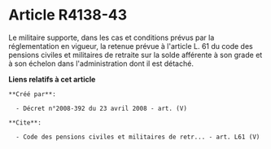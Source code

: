 # Article R4138-43

Le militaire supporte, dans les cas et conditions prévus par la réglementation en vigueur, la retenue prévue à l'article L.
61 du code des pensions civiles et militaires de retraite sur la solde afférente à son grade et à son échelon dans
l'administration dont il est détaché.

**Liens relatifs à cet article**

	**Créé par**:

	  - Décret n°2008-392 du 23 avril 2008 - art. (V)

	**Cite**:

	  - Code des pensions civiles et militaires de retr... - art. L61 (V)
